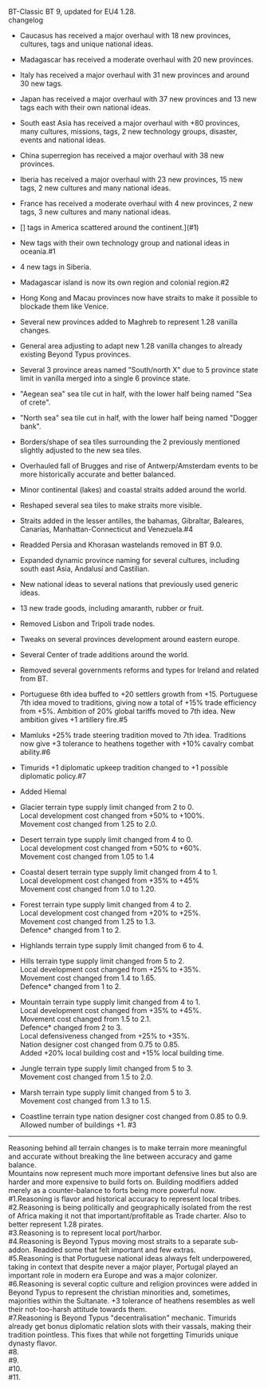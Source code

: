 BT-Classic
BT 9, updated for EU4 1.28.\
changelog

- Caucasus has received a major overhaul with 18 new provinces, cultures, tags and unique national ideas.

- Madagascar has received a moderate overhaul with 20 new provinces.

- Italy has received a major overhaul with 31 new provinces and around 30 new tags.

- Japan has received a major overhaul with 37 new provinces and 13 new tags each with their own national ideas.

- South east Asia has received a major overhaul with +80 provinces, many cultures, missions, tags, 2 new technology groups, disaster, events and national ideas.

- China superregion has received a major overhaul with 38 new provinces.

- Iberia has received a major overhaul with 23 new provinces, 15 new tags, 2 new cultures and many national ideas.

- France has received a moderate overhaul with 4 new provinces, 2 new tags, 3 new cultures and many national ideas.

- [] tags in America scattered around the continent.](#1)

- New tags with their own technology group and national ideas in oceania.#1

- 4 new tags in Siberia.

- Madagascar island is now its own region and colonial region.#2

- Hong Kong and Macau provinces now have straits to make it possible to blockade them like Venice.

- Several new provinces added to Maghreb to represent 1.28 vanilla changes.

- General area adjusting to adapt new 1.28 vanilla changes to already existing Beyond Typus provinces.

- Several 3 province areas named "South/north X" due to 5 province state limit in vanilla merged into a single 6 province state.

- "Aegean sea" sea tile cut in half, with the lower half being named "Sea of crete".

- "North sea" sea tile cut in half, with the lower half being named "Dogger bank".

- Borders/shape of sea tiles surrounding the 2 previously mentioned slightly adjusted to the new sea tiles.

- Overhauled fall of Brugges and rise of Antwerp/Amsterdam events to be more historically accurate and better balanced.

- Minor continental (lakes) and coastal straits added around the world.

- Reshaped several sea tiles to make straits more visible.

- Straits added in the lesser antilles, the bahamas, Gibraltar, Baleares, Canarias, Manhattan-Connecticut and Venezuela.#4

- Readded Persia and Khorasan wastelands removed in BT 9.0.

- Expanded dynamic province naming for several cultures, including south east Asia, Andalusí and Castilian.

- New national ideas to several nations that previously used generic ideas.

- 13 new trade goods, including amaranth, rubber or fruit.

- Removed Lisbon and Tripoli trade nodes.

- Tweaks on several provinces development around eastern europe.

- Several Center of trade additions around the world.

- Removed several governments reforms and types for Ireland and related from BT.

- Portuguese 6th idea buffed to +20 settlers growth from +15. Portuguese 7th idea moved to traditions, giving now a total of +15% trade efficiency from +5%. Ambition of 20% global tariffs moved to 7th idea. New ambition gives +1 artillery fire.#5

- Mamluks +25% trade steering tradition moved to 7th idea. Traditions now give +3 tolerance to heathens together with +10% cavalry combat ability.#6

- Timurids +1 diplomatic upkeep tradition changed to +1 possible diplomatic policy.#7

- Added Hiemal

- Glacier terrain type supply limit changed from 2 to 0.\
 Local development cost changed from +50% to +100%.\
 Movement cost changed from 1.25 to 2.0.

- Desert terrain type supply limit changed from 4 to 0.\
 Local development cost changed from +50% to +60%.\
 Movement cost changed from 1.05 to 1.4

- Coastal desert terrain type supply limit changed from 4 to 1.\
 Local development cost changed from +35% to +45%\
 Movement cost changed from 1.0 to 1.20.

- Forest terrain type supply limit changed from 4 to 2.\
 Local development cost changed from +20% to +25%.\
 Movement cost changed from 1.25 to 1.3.\
 Defence* changed from 1 to 2.

- Highlands terrain type supply limit changed from 6 to 4.

- Hills terrain type supply limit changed from 5 to 2.\
 Local development cost changed from +25% to +35%.\
 Movement cost changed from 1.4 to 1.65.\
 Defence* changed from 1 to 2.

- Mountain terrain type supply limit changed from 4 to 1. \
 Local development cost changed from +35% to +45%. \
 Movement cost changed from 1.5 to 2.1. \
 Defence* changed from 2 to 3. \
 Local defensiveness changed from +25% to +35%. \
 Nation designer cost changed from 0.75 to 0.85. \
 Added +20% local building cost and +15% local building time.

- Jungle terrain type supply limit changed from 5 to 3.\
 Movement cost changed from 1.5 to 2.0.

- Marsh terrain type supply limit changed from 5 to 3.\
 Movement cost changed from 1.3 to 1.5.

- Coastline terrain type nation designer cost changed from 0.85 to 0.9.\
 Allowed number of buildings +1. #3
 ***
 Reasoning behind all terrain changes is to make terrain more meaningful and accurate without breaking the line between accuracy and game balance.\
 Mountains now represent much more important defensive lines but also are harder and more expensive to build forts on. Building modifiers added merely as a counter-balance to forts being more powerful now.\
 #1.Reasoning is flavor and historical accuracy to represent local tribes.\
 #2.Reasoning is being politically and geographically isolated from the rest of Africa making it not that important/profitable as Trade charter. Also to better represent 1.28 pirates.\
 #3.Reasoning is to represent local port/harbor.\
 #4.Reasoning is Beyond Typus moving most straits to a separate sub-addon. Readded some that felt important and few extras.\
 #5.Reasoning is that Portuguese national ideas always felt underpowered, taking in context that despite never a major player, Portugal played an important role in modern era Europe and was a major colonizer.\
 #6.Reasoning is several coptic culture and religion provinces were added in Beyond Typus to represent the christian minorities and, sometimes, majorities within the Sultanate. +3 tolerance of heathens resembles as well their not-too-harsh attitude towards them.\
 #7.Reasoning is Beyond Typus "decentralisation" mechanic. Timurids already get bonus diplomatic relation slots with their vassals, making their tradition pointless. This fixes that while not forgetting Timurids unique dynasty flavor.\
 #8.\
 #9.\
 #10.\
 #11.
